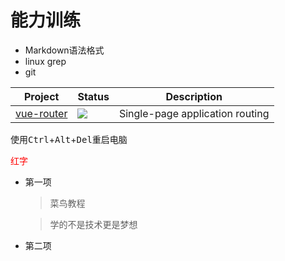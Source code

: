 # 能力训练

- Markdown语法格式
- linux grep
- git 

| Project | Status | Description |
| ------- | ------ | ----------- |
| [vue-router](https://github.com/vuejs/vue-router) | ![](https://camo.githubusercontent.com/8f9ce0cb8de147c7146010122331865a5ceb2db27f55b4c140265d91e1e687ca/68747470733a2f2f696d672e736869656c64732e696f2f6e706d2f762f7675652d726f757465722e737667) | Single-page application routing | 


使用<kbd>Ctrl</kbd>+<kbd>Alt</kbd>+<kbd>Del</kbd>重启电脑

<span style="color:red;">红字</span>

* 第一项
    >菜鸟教程  
    
    >学的不是技术更是梦想
* 第二项
    >
    >



